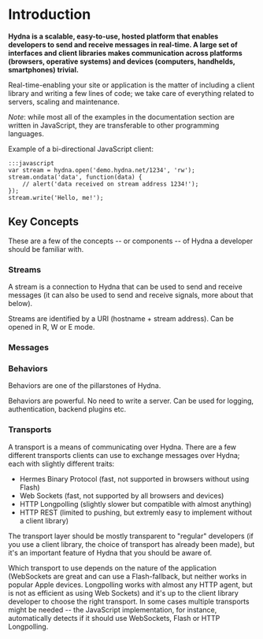 # Introduction

**Hydna is a scalable, easy-to-use, hosted platform that enables developers to
send and receive messages in real-time. A large set of interfaces and client
libraries makes communication across platforms (browsers, operative systems)
and devices (computers, handhelds, smartphones) trivial.**

Real-time-enabling your site or application is the matter of including a
client library and writing a few lines of code; we take care of everything
related to servers, scaling and maintenance.

*Note*: while most all of the examples in the documentation section are
written in JavaScript, they are transferable to other programming languages.

Example of a bi-directional JavaScript client:

    :::javascript
    var stream = hydna.open('demo.hydna.net/1234', 'rw');
    stream.ondata('data', function(data) {
        // alert('data received on stream address 1234!');
    });
    stream.write('Hello, me!');

## Key Concepts

These are a few of the concepts -- or components -- of Hydna a developer
should be familiar with.

### Streams

A stream is a connection to Hydna that can be used to send and receive
messages (it can also be used to send and receive signals, more about that
below).

Streams are identified by a URI (hostname + stream address). Can be opened in
R, W or E mode.

### Messages

### Behaviors

Behaviors are one of the pillarstones of Hydna. 

Behaviors are powerful. No need to write a server. Can be used for logging,
authentication, backend plugins etc.

### Transports

A transport is a means of communicating over Hydna. There are a few different
transports clients can use to exchange messages over Hydna; each with
slightly different traits:

- Hermes Binary Protocol (fast, not supported in browsers without using Flash)
- Web Sockets (fast, not supported by all browsers and devices)
- HTTP Longpolling (slightly slower but compatible with almost anything)
- HTTP REST (limited to pushing, but extremly easy to implement without a
  client library)

The transport layer should be mostly transparent to "regular" developers (if
you use a client library, the choice of transport has already been made), but
it's an important feature of Hydna that you should be aware of.

Which transport to use depends on the nature of the application (WebSockets
are great and can use a Flash-fallback, but neither works in popular Apple
devices. Longpolling works with almost any HTTP agent, but is not as efficient
as using Web Sockets) and it's up to the client library developer to choose
the right transport. In some cases multiple transports might be needed -- the
JavaScript implementation, for instance, automatically detects if it should
use WebSockets, Flash or HTTP Longpolling.
